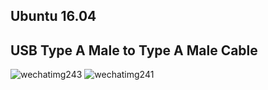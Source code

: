 
## Ubuntu 16.04
## USB Type A Male to Type A Male Cable

![wechatimg243](https://user-images.githubusercontent.com/3085564/46048900-8d433780-c0e0-11e8-8920-2bdfbe0b67bc.jpeg)
![wechatimg241](https://user-images.githubusercontent.com/3085564/46048922-a64be880-c0e0-11e8-9a6b-b75cff48767e.jpeg)
